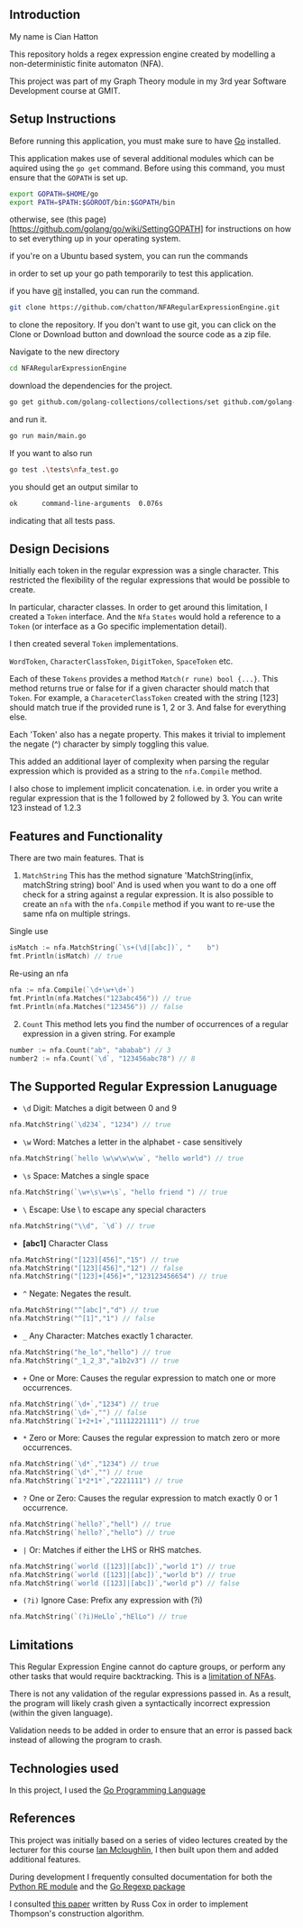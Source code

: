 ## Introduction

My name is Cian Hatton

This repository holds a regex expression engine created by modelling a non-deterministic finite automaton (NFA).

This project was part of my Graph Theory module in my 3rd year Software Development course at GMIT.

## Setup Instructions

Before running this application, you must make sure to have [Go](https://golang.org/dl/) installed.

This application makes use of several additional modules which can be aquired using the `go get` command. Before using this command, you must ensure that the `GOPATH` is set up. 

```bash
export GOPATH=$HOME/go
export PATH=$PATH:$GOROOT/bin:$GOPATH/bin
```
otherwise, see (this page)[https://github.com/golang/go/wiki/SettingGOPATH] for instructions on how to set everything up in your operating system.

if you're on a Ubuntu based system, you can run the commands


in order to set up your go path temporarily to test this application.


if you have [git](https://git-scm.com/downloads) installed, you can run the command.

```bash
git clone https://github.com/chatton/NFARegularExpressionEngine.git
```

to clone the repository. If you don't want to use git, you can click on the Clone or Download button and download the source code as a zip file.

Navigate to the new directory

```bash
cd NFARegularExpressionEngine
```

download the dependencies for the project.

```bash
go get github.com/golang-collections/collections/set github.com/golang-collections/collections/stack github.com/fatih/color
```

and run it.

```bash
go run main/main.go
```

If you want to also run 

```bash
go test .\tests\nfa_test.go
```

you should get an output similar to

```bash
ok      command-line-arguments  0.076s
```

indicating that all tests pass.

## Design Decisions

Initially each token in the regular expression was a single character. This restricted the flexibility of the regular expressions that would be possible to create.

In particular, character classes. In order to get around this limitation, I created a `Token` interface. And the `Nfa` `States` would hold a reference to a `Token` (or interface as a Go specific implementation detail).

I then created several `Token` implementations.

`WordToken`, `CharacterClassToken`, `DigitToken`, `SpaceToken` etc.

Each of these `Tokens` provides a method `Match(r rune) bool {...}`. This method returns true or false for if a given character should match that `Token`. For example, a `CharaceterClassToken` created with the string [123] should match true if the provided rune is 1, 2 or 3. And false for everything else.

Each 'Token' also has a negate property. This makes it trivial to implement the negate (^) character by simply toggling this value.

This added an additional layer of complexity when parsing the regular expression which is provided as a string to the `nfa.Compile` method.

I also chose to implement implicit concatenation. i.e. in order you write a regular expression that is the 1 followed by 2 followed by 3. You can write 123 instead of 1.2.3 


## Features and Functionality

There are two main features. That is

1. `MatchString` This has the method signature 'MatchString(infix, matchString string) bool' And is used when you want to do a one off check for a string against a regular expression. It is also possible to create an `nfa` with the `nfa.Compile` method if you want to re-use the same nfa on multiple strings.

Single use
```go
isMatch := nfa.MatchString(`\s+(\d|[abc])`, "    b")
fmt.Println(isMatch) // true
```

Re-using an nfa
```go
nfa := nfa.Compile(`\d+\w+\d+`)
fmt.Println(nfa.Matches("123abc456")) // true
fmt.Println(nfa.Matches("123456")) // false
```

2. `Count` This method lets you find the number of occurrences of a regular expression in a given string. For example

```go
number := nfa.Count("ab", "ababab") // 3
number2 := nfa.Count(`\d`, "123456abc78") // 8
```

## The Supported Regular Expression Lanuguage

- `\d`  Digit: Matches a digit between 0 and 9

```go
nfa.MatchString(`\d234`, "1234") // true
```

- `\w`  Word: Matches a letter in the alphabet - case sensitively

```go
nfa.MatchString(`hello \w\w\w\w\w`, "hello world") // true
```
- `\s`  Space: Matches a single space
```go
nfa.MatchString(`\w+\s\w+\s`, "hello friend ") // true
```
- `\` Escape: Use \ to escape any special characters
```go
nfa.MatchString("\\d", `\d`) // true
```
- **[abc1]** Character Class
```go
nfa.MatchString("[123][456]","15") // true
nfa.MatchString("[123][456]","12") // false
nfa.MatchString("[123]+[456]+","123123456654") // true
```
- `^` Negate: Negates the result.
```go
nfa.MatchString("^[abc]","d") // true
nfa.MatchString("^[1]","1") // false
```
- `_` Any Character: Matches exactly 1 character.

```go
nfa.MatchString("he_lo","hello") // true
nfa.MatchString("_1_2_3","a1b2v3") // true
```

- `+` One or More: Causes the regular expression to match one or more occurrences.

```go
nfa.MatchString(`\d+`,"1234") // true
nfa.MatchString(`\d+`,"") // false
nfa.MatchString(`1+2+1+`,"11112221111") // true
```

- `*` Zero or More: Causes the regular expression to match zero or more occurrences.
```go
nfa.MatchString(`\d*`,"1234") // true
nfa.MatchString(`\d*`,"") // true
nfa.MatchString(`1*2*1*`,"2221111") // true
```

- `?` One or Zero: Causes the regular expression to match exactly 0 or 1 occurrence.

```go
nfa.MatchString(`hello?`,"hell") // true
nfa.MatchString(`hello?`,"hello") // true
```

- `|` Or: Matches if either the LHS or RHS matches.
```go
nfa.MatchString(`world ([123]|[abc])`,"world 1") // true
nfa.MatchString(`world ([123]|[abc])`,"world b") // true
nfa.MatchString(`world ([123]|[abc])`,"world p") // false

```
- `(?i)` Ignore Case: Prefix any expression with (?i)

```go
nfa.MatchString(`(?i)HeLlo`,"hElLo") // true
```

## Limitations

This Regular Expression Engine cannot do capture groups, or perform any other tasks that would require backtracking. This is a [limitation of NFAs](http://useless-factor.blogspot.ie/2008/05/regexp-research.html).

There is not any validation of the regular expressions passed in. As a result, the program will likely crash given a syntactically incorrect expression (within the given language).

Validation needs to be added in order to ensure that an error is passed back instead of allowing the program to crash.

## Technologies used

In this project, I used the [Go Programming Language](https://golang.org/)

## References

This project was initially based on a series of video lectures created by the lecturer for this course [Ian Mcloughlin](https://github.com/ianmcloughlin), I then built upon them and added additional features.

During development I frequently consulted documentation for both the [Python RE module](https://docs.python.org/3/library/re.html) and the [Go Regexp package](https://golang.org/pkg/regexp/)

I consulted [this paper](https://swtch.com/~rsc/regexp/regexp1.html) written by Russ Cox in order to implement Thompson's construction algorithm.


